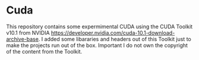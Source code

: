 # Cuda

This repository contains some expermimental CUDA using the CUDA Toolkit v10.1 from NVIDIA https://developer.nvidia.com/cuda-10.1-download-archive-base.
I added some libararies and headers out of this Toolkit just to make the projects run out of the box. Important I do not own the copyright of the
content from the Toolkit.
